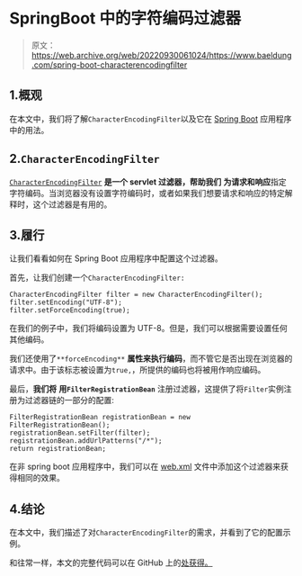 # SpringBoot 中的字符编码过滤器

> 原文：<https://web.archive.org/web/20220930061024/https://www.baeldung.com/spring-boot-characterencodingfilter>

## 1.概观

在本文中，我们将了解`CharacterEncodingFilter`以及它在 [Spring Boot](/web/20221128045702/https://www.baeldung.com/spring-boot) 应用程序中的用法。

## 2.`CharacterEncodingFilter`

[`CharacterEncodingFilter`](https://web.archive.org/web/20221128045702/https://docs.spring.io/spring/docs/current/javadoc-api/org/springframework/web/filter/CharacterEncodingFilter.html) **是一个 servlet 过滤器，帮助我们** **为请求和响应**指定字符编码。当浏览器没有设置字符编码时，或者如果我们想要请求和响应的特定解释时，这个过滤器是有用的。

## 3.履行

让我们看看如何在 Spring Boot 应用程序中配置这个过滤器。

首先，让我们创建一个`CharacterEncodingFilter:`

```
CharacterEncodingFilter filter = new CharacterEncodingFilter();
filter.setEncoding("UTF-8");
filter.setForceEncoding(true);
```

在我们的例子中，我们将编码设置为 UTF-8。但是，我们可以根据需要设置任何其他编码。

我们还使用了`**forceEncoding**` **属性来执行编码**，而不管它是否出现在浏览器的请求中。由于该标志被设置为`true,`，所提供的编码也将被用作响应编码。

最后，**我们将** **用`FilterRegistrationBean`** 注册过滤器，这提供了将`Filter`实例注册为过滤器链的一部分的配置:

```
FilterRegistrationBean registrationBean = new FilterRegistrationBean();
registrationBean.setFilter(filter);
registrationBean.addUrlPatterns("/*");
return registrationBean;
```

在非 spring boot 应用程序中，我们可以在 [web.xml](/web/20221128045702/https://www.baeldung.com/spring-xml-vs-java-config) 文件中添加这个过滤器来获得相同的效果。

## 4.结论

在本文中，我们描述了对`CharacterEncodingFilter`的需求，并看到了它的配置示例。

和往常一样，本文的完整代码可以在 GitHub 上的[处获得。](https://web.archive.org/web/20221128045702/https://github.com/eugenp/tutorials/tree/master/spring-boot-modules/spring-boot-mvc-3)